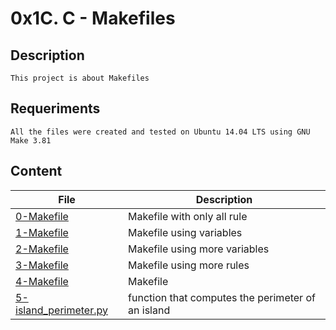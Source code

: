 # 0x1C. C - Makefiles
## Description
    This project is about Makefiles
## Requeriments
    All the files were created and tested on Ubuntu 14.04 LTS using GNU Make 3.81
## Content
| File | Description |
| --- | --- |
| [0-Makefile](./0-Makefile) | Makefile with only all rule |
| [1-Makefile](./1-Makefile) | Makefile using variables |
| [2-Makefile](./2-Makefile) | Makefile using more variables |
| [3-Makefile](./3-Makefile) | Makefile using more rules |
| [4-Makefile](./4-Makefile) | Makefile |
| [5-island_perimeter.py](./5-island_perimeter.py) | function that computes the perimeter of an island |
